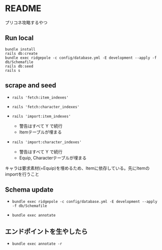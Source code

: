 # README

プリコネ攻略するやつ

## Run local

```shell
bundle install
rails db:create
bundle exec ridgepole -c config/database.yml -E development --apply -f db/Schemafile
rails db:seed
rails s
```

## scrape and seed

* `rails 'fetch:item_indexes'`
* `rails 'fetch:character_indexes'`

* `rails 'import:item_indexes'`
  * 警告はすべて Y で続行
  * Itemテーブルが埋まる
* `rails 'import:character_indexes'`
  * 警告はすべて Y で続行
  * Equip, Characterテーブルが埋まる

キャラは要求素材(=Equip)を埋めるため、Itemに依存している。先にItemのimportを行うこと

## Schema update

* `bundle exec ridgepole -c config/database.yml -E development --apply -f db/Schemafile`

* `bundle exec annotate`

## エンドポイントを生やしたら

* `bundle exec annotate -r`
